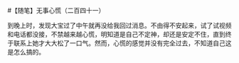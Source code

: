#【随笔】无事心慌（二百四十一）

到晚上时，发现大宝过了中午就再没给我回过消息。不由得不安起来，试了试视频和电话都没接，不禁越来越心慌，明知道是自己不定神，却还是安定不住，直到终于联系上她才大大松了一口气。然而，心慌的感觉并没有完全过去，不知道自己这是怎么搞的。